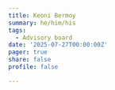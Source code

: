 ```yaml
---
title: Keoni Bermoy
summary: he/him/his
tags: 
  - Advisory board
date: '2025-07-27T00:00:00Z'
pager: true
share: false
profile: false

---
```


